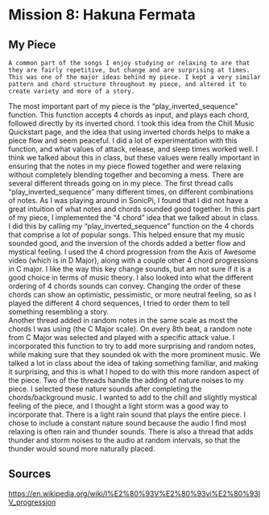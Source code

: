 # Mission 8: Hakuna Fermata 

## My Piece

    A common part of the songs I enjoy studying or relaxing to are that they are fairly repetitive, but change and are surprising at times. This was one of the major ideas behind my piece. I kept a very similar pattern and chord structure throughout my piece, and altered it to create variety and more of a story. 
The most important part of my piece is the “play_inverted_sequence” function. This function accepts 4 chords as input, and plays each chord, followed directly by its inverted chord. I took this idea from the Chill Music Quickstart page, and the idea that using inverted chords helps to make a piece flow and seem peaceful. I did a lot of experimentation with this function, and what values of attack, release, and sleep times worked well. I think we talked about this in class, but these values were really important in ensuring that the notes in my piece flowed together and were relaxing without completely blending together and becoming a mess.
There are several different threads going on in my piece. The first thread calls “play_inverted_sequence” many different times, on different combinations of notes. As I was playing around in SonicPi, I found that I did not have a great intuition of what notes and chords sounded good together. In this part of my piece, I implemented the “4 chord” idea that we talked about in class. I did this by calling my “play_inverted_sequence” function on the 4 chords that comprise a lot of popular songs.  This helped ensure that my music sounded good, and the inversion of the chords added a better flow and mystical feeling. I used the 4 chord progression from the Axis of Awesome video (which is in D Major), along with a couple other 4 chord progressions in C major. I like the way this key change sounds, but am not sure if it is a good choice in terms of music theory. I also looked into what the different ordering of 4 chords sounds can convey. Changing the order of these chords can show an optimistic, pessimistic, or more neutral feeling, so as I played the different 4 chord sequences, I tried to order them to tell something resembling a story.  
Another thread added in random notes in the same scale as most the chords I was using (the C Major scale). On every 8th beat, a random note from C Major was selected and played with a specific attack value. I incorporated this function to try to add more surprising and random notes, while making sure that they sounded ok with the more prominent music. We talked a lot in class about the idea of taking something familiar, and making it surprising, and this is what I hoped to do with this more random aspect of the piece.
Two of the threads handle the adding of nature noises to my piece. I selected these nature sounds after completing the chords/background music. I wanted to add to the chill and slightly mystical feeling of the piece, and I thought a light storm was a good way to incorporate that.  There is a light rain sound that plays the entire piece. I chose to include a constant nature sound because the audio I find most relaxing is often rain and thunder sounds. There is also a thread that adds thunder and storm noises to the audio at random intervals, so that the thunder would sound more naturally placed. 

## Sources
https://en.wikipedia.org/wiki/I%E2%80%93V%E2%80%93vi%E2%80%93IV_progression
